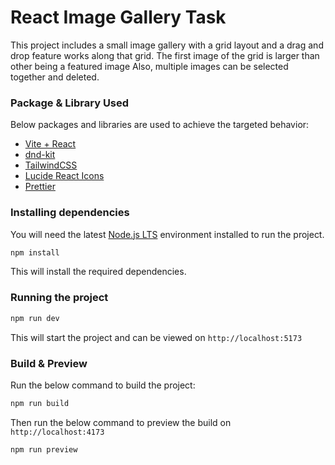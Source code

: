 # React Image Gallery Task

This project includes a small image gallery with a grid layout and a drag and drop feature works along that grid. The first image of the grid is larger than other being a featured image Also, multiple images can be selected together and deleted.

### Package & Library Used

Below packages and libraries are used to achieve the targeted behavior:

- [Vite + React](https://vitejs.dev/)
- [dnd-kit](https://github.com/clauderic/dnd-kit)
- [TailwindCSS](https://tailwindcss.com/)
- [Lucide React Icons](https://lucide.dev/icons/)
- [Prettier](https://prettier.io/)

### Installing dependencies

You will need the latest [Node.js LTS](https://nodejs.org/en) environment installed to run the project.

```sh
npm install
```

This will install the required dependencies.

### Running the project

```sh
npm run dev
```

This will start the project and can be viewed on `http://localhost:5173`

### Build & Preview

Run the below command to build the project:

```sh
npm run build
```

Then run the below command to preview the build on `http://localhost:4173`

```shell
npm run preview
```
